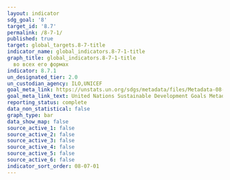 ```yaml
---
layout: indicator
sdg_goal: '8'
target_id: '8.7'
permalink: /8-7-1/
published: true
target: global_targets.8-7-title
indicator_name: global_indicators.8-7-1-title
graph_title: global_indicators.8-7-1-title
  во всех его формах
indicator: 8.7.1
un_designated_tier: 2.0
un_custodian_agency: ILO,UNICEF
goal_meta_link: https://unstats.un.org/sdgs/metadata/files/Metadata-08-07-01.pdf
goal_meta_link_text: United Nations Sustainable Development Goals Metadata (pdf 525kB)
reporting_status: complete
data_non_statistical: false
graph_type: bar
data_show_map: false
source_active_1: false
source_active_2: false
source_active_3: false
source_active_4: false
source_active_5: false
source_active_6: false
indicator_sort_order: 08-07-01
---
```

